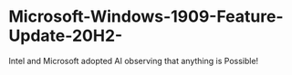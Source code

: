 # Microsoft-Windows-1909-Feature-Update-20H2-
Intel and Microsoft adopted AI observing that anything is Possible!
